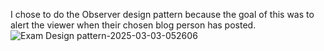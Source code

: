 I chose to do the Observer design pattern because the goal of this was to alert the viewer when their chosen blog person has posted.
![Exam Design pattern-2025-03-03-052606](https://github.com/user-attachments/assets/9a9bfa06-2ce3-4350-bb60-01c5620c1ef1)
